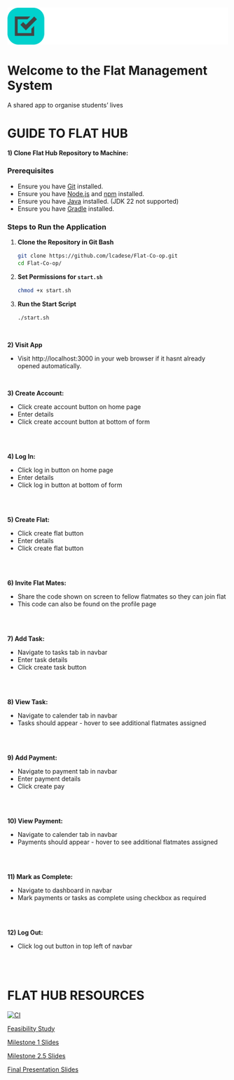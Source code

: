 ![Flat Management System Logo](Frontend/flat-management-frontend/public/flathub-logo-zip-file/png/logo-no-background.png)

# Welcome to the Flat Management System
A shared app to organise students’ lives




# GUIDE TO FLAT HUB

**1) Clone Flat Hub Repository to Machine:** 
### Prerequisites
- Ensure you have [Git](https://git-scm.com/downloads) installed.
- Ensure you have [Node.js](https://nodejs.org/) and [npm](https://www.npmjs.com/get-npm) installed.
- Ensure you have [Java](https://www.oracle.com/nz/java/technologies/downloads/) installed. (JDK 22 not supported)
- Ensure you have [Gradle](https://gradle.org/install/) installed.

### Steps to Run the Application

1. **Clone the Repository in Git Bash**
    
    ```sh
    git clone https://github.com/lcadese/Flat-Co-op.git
    cd Flat-Co-op/
    ```

2. **Set Permissions for `start.sh`**
    ```sh
    chmod +x start.sh
    ```

3. **Run the Start Script**
    ```sh
    ./start.sh
    ```
<br>


**2) Visit App**
- Visit http://localhost:3000 in your web browser if it hasnt already opened automatically.  
<br>

**3) Create Account:**
- Click create account button on home page
- Enter details
- Click create account button at bottom of form
<br>
<br>

**4)  Log In:**
- Click log in button on home page
- Enter details
- Click log in button at bottom of form
<br>
<br>

**5) Create Flat:**
- Click create flat button
- Enter details
- Click create flat button
<br>
<br>


**6) Invite Flat Mates:**
- Share the code shown on screen to fellow flatmates so they can join flat 
- This code can also be found on the profile page
<br>
<br>

**7) Add Task:**
- Navigate to tasks tab in navbar
- Enter task details
- Click create task button
<br>
<br>

**8) View Task:**
- Navigate to calender tab in navbar
- Tasks should appear - hover to see additional flatmates assigned
<br>
<br>

**9) Add Payment:**
- Navigate to payment tab in navbar
- Enter payment details
- Click create pay
<br>
<br>

**10) View Payment:**
- Navigate to calender tab in navbar
- Payments should appear - hover to see additional flatmates assigned
<br>
<br>

**11) Mark as Complete:**
- Navigate to dashboard in navbar
- Mark payments or tasks as complete using checkbox as required
<br>
<br>

**12) Log Out:**
- Click log out button in top left of navbar



<br>
<br>

# FLAT HUB RESOURCES

[![CI](https://github.com/lcadese/Flat-Co-op/actions/workflows/gradle.yml/badge.svg?branch=main)](https://github.com/lcadese/Flat-Co-op/actions/workflows/gradle.yml)

[Feasibility Study](https://docs.google.com/document/d/1v9Tw4Ltn0yRUwumZ-bjPKNyZb1GMgd2czavlDw4zOhU/edit)

[Milestone 1 Slides](https://docs.google.com/presentation/d/1lBpntEKT-qJhh_yhGnO01gX-YvSJ_nLBGLA6onixSPc/edit#slide=id.g26bfd092671_0_4744)

[Milestone 2.5 Slides](https://docs.google.com/presentation/d/1Qgc3WGZGrKrhpDWpHIndx_89exMNIFvN3chPMsavNBM/edit?usp=sharing)

[Final Presentation Slides](https://docs.google.com/presentation/d/1F3PMVmFSD-gOTRjP4JCRCvr4gBBWTXIz2WZdkMj_X4c/edit?usp=sharing)
